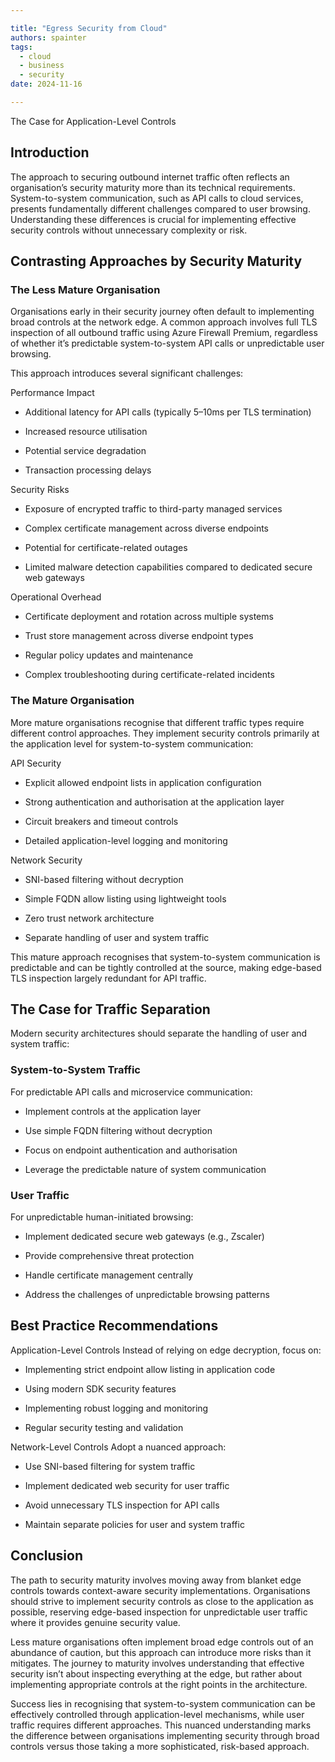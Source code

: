 ```yaml
---

title: "Egress Security from Cloud"
authors: spainter
tags:
  - cloud
  - business
  - security
date: 2024-11-16

---
```


The Case for Application-Level Controls

## Introduction

The approach to securing outbound internet traffic often reflects an organisation’s security maturity more than its technical requirements. System-to-system communication, such as API calls to cloud services, presents fundamentally different challenges compared to user browsing. Understanding these differences is crucial for implementing effective security controls without unnecessary complexity or risk.
<!-- truncate -->
## Contrasting Approaches by Security Maturity

### The Less Mature Organisation

Organisations early in their security journey often default to implementing broad controls at the network edge. A common approach involves full TLS inspection of all outbound traffic using Azure Firewall Premium, regardless of whether it’s predictable system-to-system API calls or unpredictable user browsing.

This approach introduces several significant challenges:

Performance Impact

* Additional latency for API calls (typically 5–10ms per TLS termination)

* Increased resource utilisation

* Potential service degradation

* Transaction processing delays

Security Risks

* Exposure of encrypted traffic to third-party managed services

* Complex certificate management across diverse endpoints

* Potential for certificate-related outages

* Limited malware detection capabilities compared to dedicated secure web gateways

Operational Overhead

* Certificate deployment and rotation across multiple systems

* Trust store management across diverse endpoint types

* Regular policy updates and maintenance

* Complex troubleshooting during certificate-related incidents

### The Mature Organisation

More mature organisations recognise that different traffic types require different control approaches. They implement security controls primarily at the application level for system-to-system communication:

API Security

* Explicit allowed endpoint lists in application configuration

* Strong authentication and authorisation at the application layer

* Circuit breakers and timeout controls

* Detailed application-level logging and monitoring

Network Security

* SNI-based filtering without decryption

* Simple FQDN allow listing using lightweight tools

* Zero trust network architecture

* Separate handling of user and system traffic

This mature approach recognises that system-to-system communication is predictable and can be tightly controlled at the source, making edge-based TLS inspection largely redundant for API traffic.

## The Case for Traffic Separation

Modern security architectures should separate the handling of user and system traffic:

### System-to-System Traffic

For predictable API calls and microservice communication:

* Implement controls at the application layer

* Use simple FQDN filtering without decryption

* Focus on endpoint authentication and authorisation

* Leverage the predictable nature of system communication

### User Traffic

For unpredictable human-initiated browsing:

* Implement dedicated secure web gateways (e.g., Zscaler)

* Provide comprehensive threat protection

* Handle certificate management centrally

* Address the challenges of unpredictable browsing patterns

## Best Practice Recommendations

Application-Level Controls Instead of relying on edge decryption, focus on:

* Implementing strict endpoint allow listing in application code

* Using modern SDK security features

* Implementing robust logging and monitoring

* Regular security testing and validation

Network-Level Controls Adopt a nuanced approach:

* Use SNI-based filtering for system traffic

* Implement dedicated web security for user traffic

* Avoid unnecessary TLS inspection for API calls

* Maintain separate policies for user and system traffic

## Conclusion

The path to security maturity involves moving away from blanket edge controls towards context-aware security implementations. Organisations should strive to implement security controls as close to the application as possible, reserving edge-based inspection for unpredictable user traffic where it provides genuine security value.

Less mature organisations often implement broad edge controls out of an abundance of caution, but this approach can introduce more risks than it mitigates. The journey to maturity involves understanding that effective security isn’t about inspecting everything at the edge, but rather about implementing appropriate controls at the right points in the architecture.

Success lies in recognising that system-to-system communication can be effectively controlled through application-level mechanisms, while user traffic requires different approaches. This nuanced understanding marks the difference between organisations implementing security through broad controls versus those taking a more sophisticated, risk-based approach.
